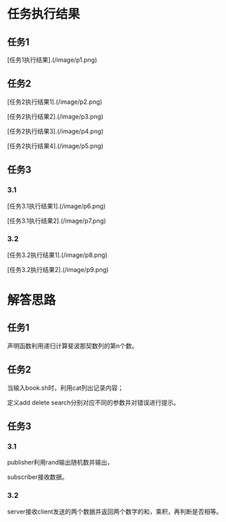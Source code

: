# 任务执行结果

## 任务1

[任务1执行结果].(/image/p1.png)

## 任务2

[任务2执行结果1].(/image/p2.png)

[任务2执行结果2].(/image/p3.png)

[任务2执行结果3].(/image/p4.png)

[任务2执行结果4].(/image/p5.png)

## 任务3

### 3.1

[任务3.1执行结果1].(/image/p6.png)

[任务3.1执行结果2].(/image/p7.png)

### 3.2

[任务3.2执行结果1].(/image/p8.png)

[任务3.2执行结果2].(/image/p9.png)

# 解答思路

## 任务1

声明函数利用递归计算斐波那契数列的第n个数。

## 任务2

当输入book.sh时，利用cat列出记录内容；

定义add delete search分别对应不同的参数并对错误进行提示。

## 任务3

### 3.1

publisher利用rand输出随机数并输出，

subscriber接收数据。

### 3.2

server接收client发送的两个数据并返回两个数字的和，乘积，再判断是否相等。